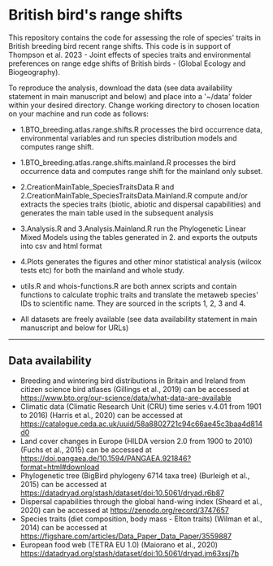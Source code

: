 
British bird's range shifts
===========================
This repository contains the code for assessing the role of species' traits in British breeding bird recent range shifts.
This code is in support of Thompson et al. 2023 - Joint effects of species traits and environmental preferences on range edge shifts of British birds - (Global Ecology and Biogeography).


To reproduce the analysis, download the data (see data availability statement in main manuscript and below) and place into a '~/data' folder within your desired directory.
Change working directory to chosen location on your machine and run code as follows:

- 1.BTO_breeding.atlas.range.shifts.R processes the bird occurrence data, environmental variables and run species distribution models and computes range shift.
- 1.BTO_breeding.atlas.range.shifts.mainland.R processes the bird occurrence data and computes range shift for the mainland only subset.
- 2.CreationMainTable_SpeciesTraitsData.R and 2.CreationMainTable_SpeciesTraitsData.Mainland.R compute and/or extracts the species traits (biotic, abiotic and dispersal capabilities) and generates the main table used in the subsequent analysis
- 3.Analysis.R and 3.Analysis.Mainland.R run the Phylogenetic Linear Mixed Models using the tables generated in 2. and exports the outputs into csv and html format
- 4.Plots generates the figures and other minor statistical analysis (wilcox tests etc) for both the mainland and whole study.


- utils.R and whois-functions.R are both annex scripts and contain functions to calculate trophic traits and translate the metaweb species' IDs to scientific name.
They are sourced in the scripts 1, 2, 3 and 4.
- All datasets are freely available (see data availability statement in main manuscript and below for URLs)

____________________________________________________________________________________________________________________________________________________________________________

## Data availability
- Breeding and wintering bird distributions in Britain and Ireland from citizen science bird atlases (Gillings et al., 2019) can be accessed at https://www.bto.org/our-science/data/what-data-are-available
- Climatic data (Climatic Research Unit (CRU) time series v.4.01 from 1901 to 2016) (Harris et al., 2020) can be accessed at https://catalogue.ceda.ac.uk/uuid/58a8802721c94c66ae45c3baa4d814d0
- Land cover changes in Europe (HILDA version 2.0 from 1900 to 2010) (Fuchs et al., 2015) can be accessed at https://doi.pangaea.de/10.1594/PANGAEA.921846?format=html#download
- Phylogenetic tree (BigBird phylogeny 6714 taxa tree) (Burleigh et al., 2015) can be accessed at https://datadryad.org/stash/dataset/doi:10.5061/dryad.r6b87
- Dispersal capabilities through the global hand-wing index (Sheard et al., 2020) can be accessed at https://zenodo.org/record/3747657
- Species traits (diet composition, body mass - Elton traits) (Wilman et al., 2014) can be accessed at https://figshare.com/articles/Data_Paper_Data_Paper/3559887
- European food web (TETRA EU 1.0) (Maiorano et al., 2020) https://datadryad.org/stash/dataset/doi:10.5061/dryad.jm63xsj7b

